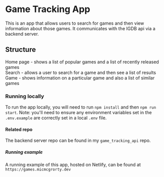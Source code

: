 # Game Tracking App

This is an app that allows users to search for games and then view information about those games. It communicates with the IGDB api via a backend server.

## Structure

Home page - shows a list of popular games and a list of recently released games\
Search - allows a user to search for a game and then see a list of results\
Game - shows information on a particular game and also a list of similar games

### Running locally

To run the app locally, you will need to run `npm install` and then `npm run start`. Note: you'll need to ensure any environment variables set in the `.env.example` are correctly set in a local `.env` file.

#### Related repo

The backend server repo can be found in my `game_tracking_api` repo.

##### Running example

A running example of this app, hosted on Netlify, can be found at `https://games.micmcgrorty.dev`
